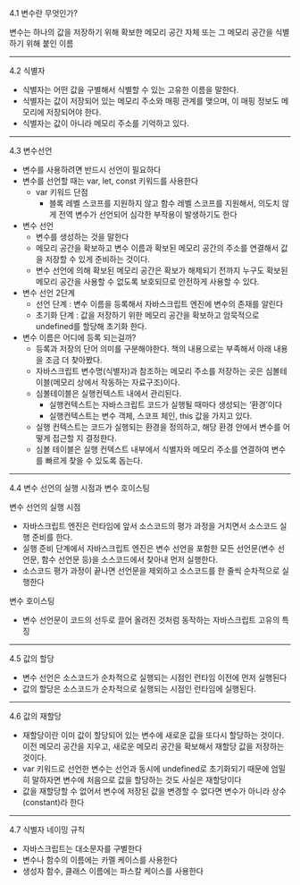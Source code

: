 4.1 변수란 무엇인가?

변수는 하나의 값을 저장하기 위해 확보한 메모리 공간 자체 또는 그 메모리 공간을 식별하기 위해 붙인 이름

---

4.2 식별자

- 식별자는 어떤 값을 구별해서 식별할 수 있는 고유한 이름을 말한다.
- 식별자는 값이 저장되어 있는 메모리 주소와 매핑 관계를 맺으며, 이 매핑 정보도 메모리에 저장되어야 한다.
- 식별자는 값이 아니라 메모리 주소를 기억하고 있다.

---

4.3 변수선언

- 변수를 사용하려면 반드시 선언이 필요하다
- 변수를 선언할 때는 var, let, const 키워드를 사용한다
  - var 키워드 단점
    - 블록 레벨 스코프를 지원하지 않고 함수 레벨 스코프를 지원해서, 의도치 않게 전역 변수가 선언되어 심각한 부작용이 발생하기도 한다
- 변수 선언
  - 변수를 생성하는 것을 말한다
  - 메모리 공간을 확보하고 변수 이름과 확보된 메모리 공간의 주소를 연결해서 값을 저장할 수 있게 준비하는 것이다.
  - 변수 선언에 의해 확보된 메모리 공간은 확보가 해제되기 전까지 누구도 확보된 메모리 공간을 사용할 수 없도록 보호되므로 안전하게 사용할 수 있다.
- 변수 선언 2단계
  - 선언 단계 : 변수 이름을 등록해서 자바스크립트 엔진에 변수의 존재를 알린다
  - 초기화 단계 : 값을 저장하기 위한 메모리 공간을 확보하고 암묵적으로 undefined를 할당해 초기화 한다.
- 변수 이름은 어디에 등록 되는걸까?
  - 등록과 저장의 단어 의미를 구분해야한다. 책의 내용으로는 부족해서 아래 내용을 조금 더 찾아봤다.
  - 자바스크립트 변수명(식별자)과 참조하는 메모리 주소를 저장하는 곳은 심볼테이블(메모리 상에서 작동하는 자료구조)이다.
  - 심볼테이블은 실행컨텍스트 내에서 관리된다.
    - 실행컨텍스트는 자바스크립트 코드가 실행될 때마다 생성되는 ‘환경’이다
    - 실행컨텍스트는 변수 객체, 스코프 체인, this 값을 가지고 있다.
  - 실행 컨텍스트는 코드가 실행되는 환경을 정의하고, 해당 환경 안에서 변수를 어떻게 접근할 지 결정한다.
  - 심볼 테이블은 실행 컨텍스트 내부에서 식별자와 메모리 주소를 연결하여 변수를 빠르게 찾을 수 있도록 돕는다.

---

4.4 변수 선언의 실행 시점과 변수 호이스팅

변수 선언의 실행 시점

- 자바스크립트 엔진은 런타임에 앞서 소스코드의 평가 과정을 거치면서 소스코드 실행 준비를 한다.
- 실행 준비 단계에서 자바스크립트 엔진은 변수 선언을 포함한 모든 선언문(변수 선언문, 함수 선언문 등)을 소스코드에서 찾아내 먼저 실행한다.
- 소스코드 평가 과정이 끝나면 선언문을 제외하고 소스코드를 한 줄씩 순차적으로 실행한다

변수 호이스팅

- 변수 선언문이 코드의 선두로 끌어 올려진 것처럼 동작하는 자바스크립트 고유의 특징

---

4.5 값의 할당

- 변수 선언은 소스코드가 순차적으로 실행되는 시점인 런타임 이전에 먼저 실행된다
- 값의 할당은 소스코드가 순차적으로 실행되는 시점인 런타임에 실행된다.

---

4.6 값의 재할당

- 재할당이란 이미 값이 할당되어 있는 변수에 새로운 값을 또다시 할당하는 것이다. 이전 메모리 공간을 지우고, 새로운 메모리 공간을 확보해서 재할당 값을 저장하는 것이다.
- var 키워드로 선언한 변수는 선언과 동시에 undefined로 초기화되기 때문에 엄밀히 말하자면 변수에 처음으로 값을 할당하는 것도 사실은 재할당이다
- 값을 재할당할 수 없어서 변수에 저장된 값을 변경할 수 없다면 변수가 아니라 상수(constant)라 한다

---

4.7 식별자 네이밍 규칙

- 자바스크립트는 대소문자를 구별한다
- 변수나 함수의 이름에는 카멜 케이스를 사용한다
- 생성자 함수, 클래스 이름에는 파스칼 케이스를 사용한다
